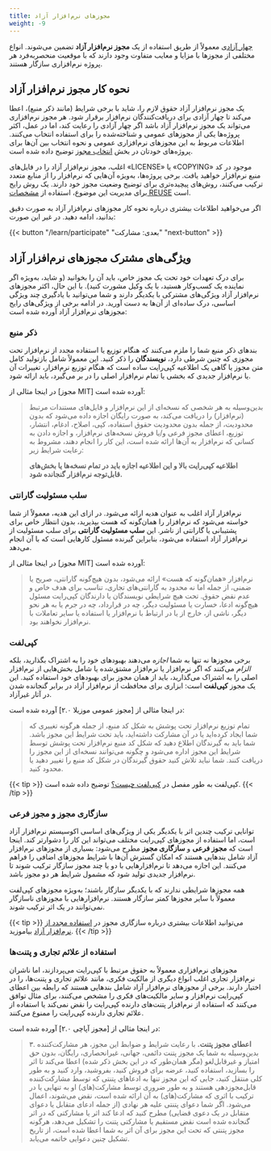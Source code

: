 ```yaml
---
title: مجوزهای نرم‌افزار آزاد
weight: -9
---
```


[چهار آزادی](/learn/four-freedoms/) معمولاً از طریق استفاده از یک **مجوز نرم‌افزار آزاد** تضمین می‌شوند. انواع مختلفی از مجوزها با مزایا و معایب متفاوت وجود دارند که با موقعیت منحصربه‌فرد هر پروژه نرم‌افزاری سازگار هستند.

## نحوه کار مجوز نرم‌افزار آزاد

یک مجوز نرم‌افزار آزاد حقوق لازم را، شاید با برخی شرایط (مانند ذکر منبع)، اعطا می‌کند تا چهار آزادی برای دریافت‌کنندگان نرم‌افزار برقرار شود. هر مجوز نرم‌افزاری می‌تواند یک مجوز نرم‌افزار آزاد باشد اگر چهار آزادی را رعایت کند، اما در عمل، اکثر پروژه‌ها یکی از مجوزهای عمومی و شناخته‌شده را برای استفاده انتخاب می‌کنند. اطلاعات مربوط به این مجوزهای نرم‌افزاری عمومی و نحوه انتخاب بین آن‌ها برای پروژه‌های خودتان در بخش [انتخاب مجوز](/learn/participate/choose-a-license/) توضیح داده شده است.

اغلب، مجوز نرم‌افزار آزاد را در فایل‌های «LICENSE» یا «COPYING» موجود در کد منبع نرم‌افزار خواهید یافت. برخی پروژه‌ها، به‌ویژه آن‌هایی که نرم‌افزار را از منابع متعدد ترکیب می‌کنند، روش‌های پیچیده‌تری برای توضیح وضعیت مجوز خود دارند. یک روش رایج برای مدیریت این موضوع، استفاده از [مشخصات REUSE][0] است.

[0]: https://reuse.software/

اگر می‌خواهید اطلاعات بیشتری درباره نحوه کار مجوزهای نرم‌افزار آزاد به صورت دقیق بدانید، ادامه دهید. در غیر این صورت:

{{< button "/learn/participate" "بعدی: مشارکت" "next-button" >}}

## ویژگی‌های مشترک مجوزهای نرم‌افزار آزاد

برای درک تعهدات خود تحت یک مجوز خاص، باید آن را بخوانید (و شاید، به‌ویژه اگر نماینده یک کسب‌وکار هستید، با یک وکیل مشورت کنید). با این حال، اکثر مجوزهای نرم‌افزار آزاد ویژگی‌های مشترکی با یکدیگر دارند و شما می‌توانید با یادگیری چند ویژگی اساسی، درک ساده‌ای از آن‌ها به دست آورید. در ادامه برخی از ویژگی‌های رایج مجوزهای نرم‌افزار آزاد آورده شده است:

### ذکر منبع

بندهای ذکر منبع شما را ملزم می‌کنند که هنگام توزیع یا استفاده مجدد از نرم‌افزار تحت مجوزی که چنین شرطی دارد، **نویسندگان** را ذکر کنید. این معمولاً شامل بازتولید کامل متن مجوز یا گاهی یک اطلاعیه کپی‌رایت ساده است که هنگام توزیع نرم‌افزار، تغییرات آن یا نرم‌افزار جدیدی که بخشی یا تمام نرم‌افزار اصلی را در بر می‌گیرد، باید ارائه شود.

در اینجا مثالی از [مجوز MIT] آورده شده است:

> بدین‌وسیله به هر شخصی که نسخه‌ای از این نرم‌افزار و فایل‌های مستندات مرتبط (نرم‌افزار) را دریافت می‌کند، به صورت رایگان اجازه داده می‌شود که بدون محدودیت، از جمله بدون محدودیت حقوق استفاده، کپی، اصلاح، ادغام، انتشار، توزیع، اعطای مجوز فرعی و/یا فروش نسخه‌های نرم‌افزار، و اجازه دادن به کسانی که نرم‌افزار به آن‌ها ارائه شده است، این کار را انجام دهند، مشروط به رعایت شرایط زیر:
> 
> <strong style="color: var(--theme)">اطلاعیه کپی‌رایت بالا و این اطلاعیه اجازه باید در تمام نسخه‌ها یا بخش‌های قابل‌توجه نرم‌افزار گنجانده شود.</strong>

[MIT license]: https://mit-license.org

### سلب مسئولیت گارانتی

نرم‌افزار آزاد اغلب به عنوان هدیه ارائه می‌شود. در ازای این هدیه، معمولاً از شما خواسته می‌شود که نرم‌افزار را همان‌گونه که هست بپذیرید، بدون انتظار خاص برای پشتیبانی یا گارانتی از ناشر. این **سلب مسئولیت گارانتی** برای سلب مسئولیت از نرم‌افزار آزاد استفاده می‌شود، بنابراین گیرنده مسئول کارهایی است که با آن انجام می‌دهد.

در اینجا مثالی از [مجوز MIT] آورده شده است:

> نرم‌افزار «همان‌گونه که هست» ارائه می‌شود، بدون هیچ‌گونه گارانتی، صریح یا ضمنی، از جمله اما نه محدود به گارانتی‌های تجاری، تناسب برای هدف خاص و عدم نقض حقوق. تحت هیچ شرایطی نویسندگان یا دارندگان کپی‌رایت مسئول هیچ‌گونه ادعا، خسارت یا مسئولیت دیگر، چه در قرارداد، چه در جرم یا به هر نحو دیگر، ناشی از، خارج از یا در ارتباط با نرم‌افزار یا استفاده یا سایر تعاملات با نرم‌افزار نخواهند بود.

### کپی‌لفت

برخی مجوزها نه تنها به شما *اجازه* می‌دهند بهبودهای خود را به اشتراک بگذارید، بلکه *الزام* می‌کنند که اگر نرم‌افزار یا نرم‌افزار مشتق‌شده یا شامل بخش‌هایی از نرم‌افزار اصلی را به اشتراک می‌گذارید، باید از همان مجوز برای بهبودهای خود استفاده کنید. این یک مجوز **کپی‌لفت** است: ابزاری برای محافظت از نرم‌افزار آزاد در برابر گنجانده شدن در آثار غیرآزاد.

در اینجا مثالی از [مجوز عمومی موزیلا ۲.۰] آورده شده است:

> تمام توزیع نرم‌افزار تحت پوشش به شکل کد منبع، از جمله هرگونه تغییری که شما ایجاد کرده‌اید یا در آن مشارکت داشته‌اید، باید تحت شرایط این مجوز باشد. شما باید به گیرندگان اطلاع دهید که شکل کد منبع نرم‌افزار تحت پوشش توسط شرایط این مجوز اداره می‌شود و چگونه می‌توانند نسخه‌ای از این مجوز را دریافت کنند. شما نباید تلاش کنید حقوق گیرندگان در شکل کد منبع را تغییر دهید یا محدود کنید.

[Mozilla Public License 2.0]: https://www.mozilla.org/en-US/MPL/2.0/

{{< tip >}}
کپی‌لفت به طور مفصل در [کپی‌لفت چیست؟](/learn/copyleft) توضیح داده شده است.
{{< /tip >}}

### سازگاری مجوز و مجوز فرعی

توانایی ترکیب چندین اثر با یکدیگر یکی از ویژگی‌های اساسی اکوسیستم نرم‌افزار آزاد است، اما استفاده از مجوزهای کپی‌رایت مختلف می‌تواند این کار را دشوارتر کند. اینجا است که **مجوز فرعی** و **سازگاری مجوز** مطرح می‌شود: بسیاری از مجوزهای نرم‌افزار آزاد شامل بندهایی هستند که امکان گسترش آن‌ها با شرایط مجوزهای اضافی را فراهم می‌کنند. این اجازه می‌دهد تا نرم‌افزارهایی با دو یا چند مجوز سازگار ترکیب شوند تا نرم‌افزار جدیدی تولید شود که مشمول شرایط هر دو مجوز باشد.

همه مجوزها شرایطی ندارند که با یکدیگر سازگار باشند؛ به‌ویژه مجوزهای کپی‌لفت معمولاً با سایر مجوزها کمتر سازگار هستند. نرم‌افزارهایی با مجوزهای ناسازگار نمی‌توانند در یک اثر ترکیب شوند.

{{< tip >}}
می‌توانید اطلاعات بیشتری درباره سازگاری مجوز در [استفاده مجدد از نرم‌افزار آزاد](/learn/participate/derived-works/) بیاموزید.
{{< /tip >}}

### استفاده از علائم تجاری و پتنت‌ها

مجوزهای نرم‌افزاری معمولاً به حقوق مرتبط با کپی‌رایت می‌پردازند، اما ناشران نرم‌افزار تجاری اغلب انواع دیگری از مالکیت فکری، مانند علائم تجاری و پتنت‌ها، را در اختیار دارند. برخی از مجوزهای نرم‌افزار آزاد شامل بندهایی هستند که رابطه بین اعطای کپی‌رایت نرم‌افزار و سایر مالکیت‌های فکری را مشخص می‌کنند، برای مثال توافق می‌کنند که استفاده از نرم‌افزار پتنت‌های دارنده کپی‌رایت را نقض نمی‌کند یا استفاده از علائم تجاری دارنده کپی‌رایت را ممنوع می‌کنند.

در اینجا مثالی از [مجوز آپاچی ۲.۰] آورده شده است:

> ۳. **اعطای مجوز پتنت.** با رعایت شرایط و ضوابط این مجوز، هر مشارکت‌کننده بدین‌وسیله به شما یک مجوز پتنت دائمی، جهانی، غیرانحصاری، رایگان، بدون حق امتیاز و غیرقابل‌لغو (مگر همان‌طور که در این بخش ذکر شده) اعطا می‌کند تا اثر را بسازید، استفاده کنید، عرضه برای فروش کنید، بفروشید، وارد کنید و به طور کلی منتقل کنید، جایی که این مجوز تنها به ادعاهای پتنتی که توسط مشارکت‌کننده قابل‌مجوزدهی هستند و به طور ضروری توسط مشارکت(های) او به تنهایی یا در ترکیب با اثری که مشارکت(های) به آن ارائه شده است، نقض می‌شوند، اعمال می‌شود. اگر شما دعوای پتنتی علیه هر نهادی (از جمله ادعای متقابل یا دعوای متقابل در یک دعوی قضایی) مطرح کنید که ادعا کند اثر یا مشارکتی که در اثر گنجانده شده است نقض مستقیم یا مشارکتی پتنت را تشکیل می‌دهد، هرگونه مجوز پتنتی که تحت این مجوز برای آن اثر به شما اعطا شده است، از تاریخ تشکیل چنین دعوایی خاتمه می‌یابد.

[Apache 2.0 license]: https://www.apache.org/licenses/LICENSE-2.0.html